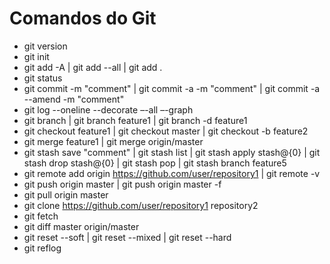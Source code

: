 # Comandos do Git
- git version
- git init
- git add -A | git add --all | git add .
- git status
- git commit -m "comment" | git commit -a -m "comment" | git commit -a --amend -m "comment"
- git log --oneline --decorate –-all –-graph
- git branch | git branch feature1 | git branch -d feature1
- git checkout feature1 | git checkout master | git checkout -b feature2
- git merge feature1 | git merge origin/master
- git stash save "comment" | git stash list | git stash apply stash@{0} | git stash drop stash@{0} | git stash pop | git stash branch feature5
- git remote add origin https://github.com/user/repository1 | git remote -v
- git push origin master | git push origin master -f
- git pull origin master
- git clone https://github.com/user/repository1 repository2
- git fetch
- git diff master origin/master
- git reset --soft <commit> | git reset --mixed <commit> | git reset --hard <commit> 
- git reflog